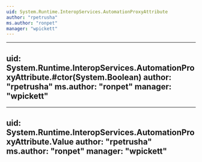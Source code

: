 ```yaml
---
uid: System.Runtime.InteropServices.AutomationProxyAttribute
author: "rpetrusha"
ms.author: "ronpet"
manager: "wpickett"
---
```


---
uid: System.Runtime.InteropServices.AutomationProxyAttribute.#ctor(System.Boolean)
author: "rpetrusha"
ms.author: "ronpet"
manager: "wpickett"
---

---
uid: System.Runtime.InteropServices.AutomationProxyAttribute.Value
author: "rpetrusha"
ms.author: "ronpet"
manager: "wpickett"
---
